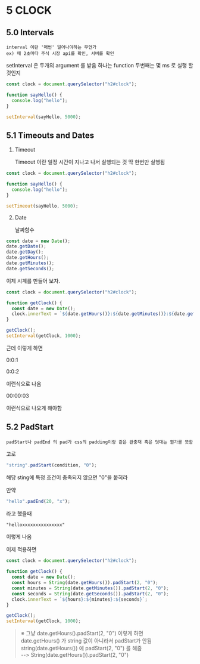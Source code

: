 # 5 CLOCK

## 5.0 Intervals

    interval 이란 '매번' 일어나야하는 무언가
    ex) 매 2초마다 주식 시장 api를 확인, 서버를 확인

setInterval 은 두개의 argument 를 받음
하나는 function
두번째는 몇 ms 로 실행 할것인지

```js
const clock = document.querySelector("h2#clock");

function sayHello() {
  console.log("hello");
}

setInterval(sayHello, 5000);
```

## 5.1 Timeouts and Dates

1. Timeout

   Timeout 이란 일정 시간이 지나고 나서 실행되는 것
   딱 한번만 실행됨

```js
const clock = document.querySelector("h2#clock");

function sayHello() {
  console.log("hello");
}

setTimeout(sayHello, 5000);
```

2. Date

   날짜함수

```js
const date = new Date();
date.getDate();
date.getDay();
date.getHours();
date.getMinutes();
date.getSeconds();
```

이제 시계를 만들어 보자.

```js
const clock = document.querySelector("h2#clock");

function getClock() {
  const date = new Date();
  clock.innerText = `${date.getHours()}:${date.getMinutes()}:${date.getSeconds()}`;
}

getClock();
setInterval(getClock, 1000);
```

근데 이렇게 하면

0:0:1

0:0:2

이런식으로 나옴

00:00:03

이런식으로 나오게 해야함

## 5.2 PadStart

    padStart나 padEnd 의 pad가 css의 padding이랑 같은 완충재 혹은 덧대는 뭔가를 뜻함

고로

```js
"string".padStart(condition, "0");
```

해당 sting에 특정 조건이 충족되지 않으면 "0"을 붙혀라

만약

```js
"hello".padEnd(20, "x");
```

라고 했을때

```html
"helloxxxxxxxxxxxxxxx"
```

이렇게 나옴

이제 적용하면

```js
const clock = document.querySelector("h2#clock");

function getClock() {
  const date = new Date();
  const hours = String(date.getHours()).padStart(2, "0");
  const minutes = String(date.getMinutes()).padStart(2, "0");
  const seconds = String(date.getSeconds()).padStart(2, "0");
  clock.innerText = `${hours}:${minutes}:${seconds}`;
}

getClock();
setInterval(getClock, 1000);
```

> ※ 그냥 date.getHours().padStart(2, "0") 이렇게 하면 <br>
> date.getHours() 가 string 값이 아니라서 padStart가 안됨 <br>
> string(date.getHours()) 에 padStart(2, "0") 를 해줌 <br>
> --> String(date.getHours()).padStart(2, "0")
